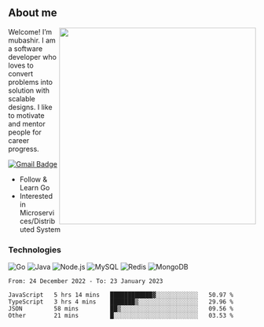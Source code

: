 ## About me

<img align="right" src="https://github-readme-stats-zhiwei-feng.vercel.app/api?username=mub4shir&show_icons=true" width="400" />

Welcome! I’m mubashir. I am a software developer who loves to convert problems into solution with scalable designs. I like to motivate and mentor people for career progress.

[![Gmail Badge](https://img.shields.io/badge/-mubashir11131719@gmail.com-c14438?style=flat-square&logo=Gmail&logoColor=white&link=mailto:mubashir11131719@gmail.com)](mailto:mubashir11131719@gmail.com)




- Follow & Learn Go
- Interested in Microservices/Distributed System


### Technologies
![Go](https://img.shields.io/badge/-Go-000000?style=flat-square&logo=go)
![Java](https://img.shields.io/badge/-Java-E34A86?style=flat-square&logo=java)
![Node.js](https://img.shields.io/badge/-Node.js-000000?style=flat-square&logo=node.js)
![MySQL](https://img.shields.io/badge/-MySQL-orange?style=flat-square&logo=MySQL)
![Redis](https://img.shields.io/badge/-Redis-black?style=flat-square&logo=Redis)
![MongoDB](https://img.shields.io/badge/-MongoDB-000000?style=flat-square&logo=mongodb)






<!--START_SECTION:waka-->

```text
From: 24 December 2022 - To: 23 January 2023

JavaScript   5 hrs 14 mins   ████████████▓░░░░░░░░░░░░   50.97 %
TypeScript   3 hrs 4 mins    ███████▒░░░░░░░░░░░░░░░░░   29.96 %
JSON         58 mins         ██▒░░░░░░░░░░░░░░░░░░░░░░   09.56 %
Other        21 mins         █░░░░░░░░░░░░░░░░░░░░░░░░   03.53 %
```

<!--END_SECTION:waka-->
</p>



